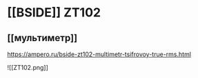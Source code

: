 # [[BSIDE]] ZT102
## [[мультиметр]]

https://ampero.ru/bside-zt102-multimetr-tsifrovoy-true-rms.html

![[ZT102.png]]
